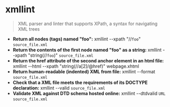 # xmllint
> XML parser and linter that supports XPath, a syntax for navigating XML trees
- **Return all nodes (tags) named "foo":**
xmllint --xpath "//`foo`" `source_file.xml`
- **Return the contents of the first node named "foo" as a string:**
xmllint --xpath "string(//`foo`)" `source_file.xml`
- **Return the href attribute of the second anchor element in an html file:**
xmllint --html --xpath "string(//a[2]/@href)" webpage.xhtml
- **Return human-readable (indented) XML from file:**
xmllint --format `source_file.xml`
- **Check that a XML file meets the requirements of its DOCTYPE declaration:**
xmllint --valid `source_file.xml`
- **Validate XML against DTD schema hosted online:**
xmllint --dtdvalid `URL` `source_file.xml`
